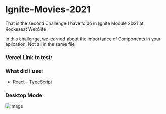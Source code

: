 # Ignite-Movies-2021

That is the second Challenge I have to do in Ignite Module 2021 at Rockeseat WebSite

In this challenge, we learned about the importance of Components in your aplication. Not all in the same file

### Vercel Link to test: 

 ### What did i use:
 - React - TypeScript

 ### Desktop Mode
 ![image](https://user-images.githubusercontent.com/62482908/176318734-f7b3ab65-a721-4cba-b6ea-f3ba8152dacb.png)

 
